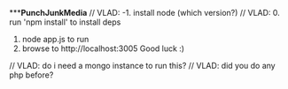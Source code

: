 *******PunchJunkMedia****
// VLAD: -1. install node (which version?)
// VLAD: 0. run 'npm install' to install deps
1. node app.js to run
2. browse to http://localhost:3005
Good luck :)

// VLAD: do i need a mongo instance to run this?
// VLAD: did you do any php before?